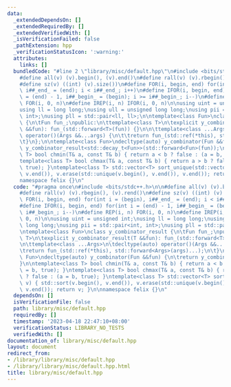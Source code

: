 ```yaml
---
data:
  _extendedDependsOn: []
  _extendedRequiredBy: []
  _extendedVerifiedWith: []
  _isVerificationFailed: false
  _pathExtension: hpp
  _verificationStatusIcon: ':warning:'
  attributes:
    links: []
  bundledCode: "#line 2 \"library/misc/default.hpp\"\n#include <bits/stdc++.h>\n\n\
    #define all(v) (v).begin(), (v).end()\n#define rall(v) (v).rbegin(), (v).rend()\n\
    #define sz(v) ((int) (v).size())\n#define FOR(i, begin, end) for(int i = (begin),\
    \ i##_end_ = (end); i < i##_end_; i++)\n#define IFOR(i, begin, end) for(int i\
    \ = (end) - 1, i##_begin_ = (begin); i >= i##_begin_; i--)\n#define REP(i, n)\
    \ FOR(i, 0, n)\n#define IREP(i, n) IFOR(i, 0, n)\n\nusing uint = unsigned int;\n\
    using ll = long long;\nusing ull = unsigned long long;\nusing pii = std::pair<int,\
    \ int>;\nusing pll = std::pair<ll, ll>;\n\ntemplate<class Fun>\nclass y_combinator_result\
    \ {\n\tFun fun_;\npublic:\n\ttemplate<class T>\n\texplicit y_combinator_result(T\
    \ &&fun): fun_(std::forward<T>(fun)) {}\n\n\ttemplate<class ...Args>\n\tdecltype(auto)\
    \ operator()(Args &&...args) {\n\t\treturn fun_(std::ref(*this), std::forward<Args>(args)...);\n\
    \t}\n};\n\ntemplate<class Fun>\ndecltype(auto) y_combinator(Fun &&fun) {\n\treturn\
    \ y_combinator_result<std::decay_t<Fun>>(std::forward<Fun>(fun));\n}\n\ntemplate<class\
    \ T> bool chmin(T& a, const T& b) { return a < b ? false : (a = b, true); }\n\
    template<class T> bool chmax(T& a, const T& b) { return a > b ? false : (a = b,\
    \ true); }\ntemplate<class T> std::vector<T> sort_unique(std::vector<T> v) { std::sort(v.begin(),\
    \ v.end()), v.erase(std::unique(v.begin(), v.end()), v.end()); return v; }\n\n\
    namespace felix {}\n"
  code: "#pragma once\n#include <bits/stdc++.h>\n\n#define all(v) (v).begin(), (v).end()\n\
    #define rall(v) (v).rbegin(), (v).rend()\n#define sz(v) ((int) (v).size())\n#define\
    \ FOR(i, begin, end) for(int i = (begin), i##_end_ = (end); i < i##_end_; i++)\n\
    #define IFOR(i, begin, end) for(int i = (end) - 1, i##_begin_ = (begin); i >=\
    \ i##_begin_; i--)\n#define REP(i, n) FOR(i, 0, n)\n#define IREP(i, n) IFOR(i,\
    \ 0, n)\n\nusing uint = unsigned int;\nusing ll = long long;\nusing ull = unsigned\
    \ long long;\nusing pii = std::pair<int, int>;\nusing pll = std::pair<ll, ll>;\n\
    \ntemplate<class Fun>\nclass y_combinator_result {\n\tFun fun_;\npublic:\n\ttemplate<class\
    \ T>\n\texplicit y_combinator_result(T &&fun): fun_(std::forward<T>(fun)) {}\n\
    \n\ttemplate<class ...Args>\n\tdecltype(auto) operator()(Args &&...args) {\n\t\
    \treturn fun_(std::ref(*this), std::forward<Args>(args)...);\n\t}\n};\n\ntemplate<class\
    \ Fun>\ndecltype(auto) y_combinator(Fun &&fun) {\n\treturn y_combinator_result<std::decay_t<Fun>>(std::forward<Fun>(fun));\n\
    }\n\ntemplate<class T> bool chmin(T& a, const T& b) { return a < b ? false : (a\
    \ = b, true); }\ntemplate<class T> bool chmax(T& a, const T& b) { return a > b\
    \ ? false : (a = b, true); }\ntemplate<class T> std::vector<T> sort_unique(std::vector<T>\
    \ v) { std::sort(v.begin(), v.end()), v.erase(std::unique(v.begin(), v.end()),\
    \ v.end()); return v; }\n\nnamespace felix {}\n"
  dependsOn: []
  isVerificationFile: false
  path: library/misc/default.hpp
  requiredBy: []
  timestamp: '2023-04-18 22:47:10+08:00'
  verificationStatus: LIBRARY_NO_TESTS
  verifiedWith: []
documentation_of: library/misc/default.hpp
layout: document
redirect_from:
- /library/library/misc/default.hpp
- /library/library/misc/default.hpp.html
title: library/misc/default.hpp
---
```

